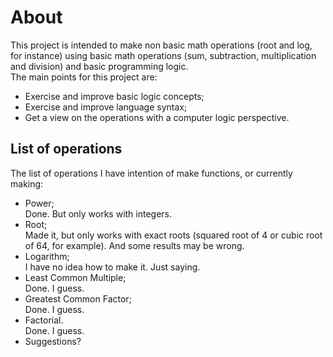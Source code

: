 # About  
  
This project is intended to make non basic math operations (root and log, for instance) using basic math operations (sum, subtraction, multiplication and division) and basic programming logic.  
The main points for this project are:  

- Exercise and improve basic logic concepts;  
- Exercise and improve language syntax;  
- Get a view on the operations with a computer logic perspective.  
  
## List of operations  
  
The list of operations I have intention of make functions, or currently making:  

- Power;  
    Done. But only works with integers.  
- Root;  
    Made it, but only works with exact roots (squared root of 4 or cubic root of 64, for example). And some results may be wrong.  
- Logarithm;  
    I have no idea how to make it. Just saying.  
- Least Common Multiple;  
    Done. I guess.  
- Greatest Common Factor;  
    Done. I guess.  
- Factorial.  
    Done. I guess.  
- Suggestions?  
